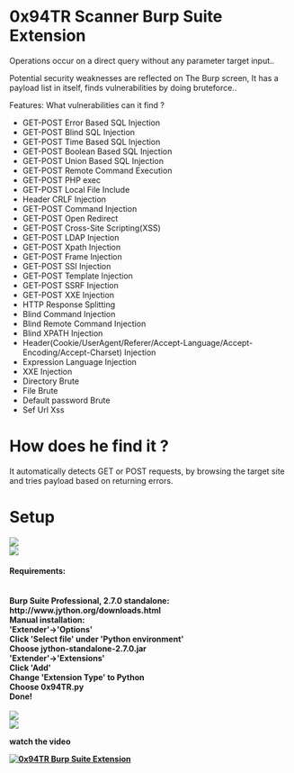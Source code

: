# 0x94TR Scanner Burp Suite Extension

Operations occur on a direct query without any parameter target input..

Potential security weaknesses are reflected on The Burp screen, It has a payload list in itself,
finds vulnerabilities by doing bruteforce.. 

Features: 
What vulnerabilities can it find ?
<ul>
<li>GET-POST Error Based SQL Injection </li>
<li>GET-POST Blind SQL Injection </li>

<li>GET-POST Time Based SQL Injection </li>
<li>GET-POST Boolean Based SQL Injection </li>
<li>GET-POST Union Based SQL Injection </li>
<li>GET-POST Remote Command Execution</li>
<li>GET-POST PHP exec</li>
<li>GET-POST Local File Include</li>
<li>Header CRLF Injection</li>
<li>GET-POST Command Injection</li>
<li>GET-POST Open Redirect</li>
<li>GET-POST Cross-Site Scripting(XSS) </li>
<li>GET-POST LDAP Injection </li>
<li>GET-POST Xpath Injection </li>
<li>GET-POST Frame Injection </li>
<li>GET-POST SSI Injection </li>
<li>GET-POST Template Injection </li>
<li>GET-POST SSRF Injection </li>
<li>GET-POST XXE Injection </li>
<li>HTTP Response Splitting</li>
<li>Blind Command Injection</li>
<li>Blind Remote Command Injection</li>
<li>Blind XPATH Injection</li>
<li>Header(Cookie/UserAgent/Referer/Accept-Language/Accept-Encoding/Accept-Charset) Injection</li>
<li>Expression Language Injection</li>
<li>XXE Injection</li>
<li>Directory Brute</li>
<li>File Brute</li>
<li>Default password Brute</li>
<li>Sef Url Xss </li>
</ul>

# How does he find it ?

It automatically detects GET or POST requests,
by browsing the target site and tries payload based on returning errors.
<br>
<b>
# Setup
 
<img src=https://raw.githubusercontent.com/antichown/0x94TR/master/install.png>
<br>
<img src=https://raw.githubusercontent.com/antichown/0x94TR/master/scope.jpg>
<br>
<h4>Requirements:</h4><br>
Burp Suite Professional, 2.7.0 standalone: http://www.jython.org/downloads.html<br>
Manual installation:<br>
'Extender'->'Options'<br>
Click 'Select file' under 'Python environment'<br>
Choose jython-standalone-2.7.0.jar<br>
'Extender'->'Extensions'<br>
Click 'Add'<br>
Change 'Extension Type' to Python<br>
Choose 0x94TR.py<br>
Done!<br>

<br>

<img src=https://raw.githubusercontent.com/antichown/0x94TR/master/xxe.png>
<br>

<img src=https://raw.githubusercontent.com/antichown/0x94TR/master/www.png>

 

watch the video<br>

[![0x94TR Burp Suite Extension](http://img.youtube.com/vi/HWMUSTBVovk/0.jpg)](http://www.youtube.com/watch?v=HWMUSTBVovk "0x94TR Burp Suite Extension")
